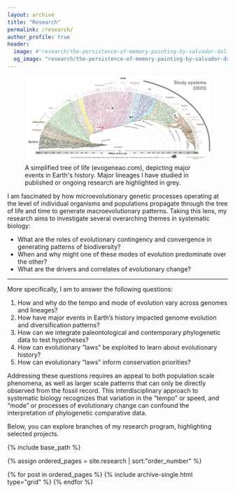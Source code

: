```yaml
---
layout: archive
title: "Research"
permalink: /research/
author_profile: true
header:
  image: #"research/the-persistence-of-memory-painting-by-salvador-dali-uhd-4k-wallpaper.jpg"
  og_image: "research/the-persistence-of-memory-painting-by-salvador-dali-uhd-4k-wallpaper.jpg"
---
```


<figure>
  <img src="/images/research/tree-of-life_systems.jpg" alt="The Evogeneao Tree of Life"/>
  <figcaption> A simplified tree of life (evogeneao.com), depicting major events in Earth's history. Major lineages I have studied in published or ongoing research are highlighted in grey.
  </figcaption>
</figure>

I am fascinated by how microevolutionary genetic processes operating at the level of individual organisms and populations propagate through the tree of life and time to generate macroevolutionary patterns. Taking this lens, my research aims to investigate several overarching themes in systematic biology:

-   What are the roles of evolutionary contingency and convergence in generating patterns of biodiversity? 
-   When and why might one of these modes of evolution predominate over the other? 
-   What are the drivers and correlates of evolutionary change?

---
More specifically, I am to answer the following questions:

1.  How and why do the tempo and mode of evolution vary across genomes and lineages?
2.  How have major events in Earth’s history impacted genome evolution and diversification patterns?
3.  How can we integrate paleontological and contemporary phylogenetic data to test hypotheses?
4.  How can evolutionary “laws” be exploited to learn about evolutionary history?
5.  How can evolutionary “laws” inform conservation priorities?

Addressing these questions requires an appeal to both population scale phenomena, as well as larger scale patterns that can only be directly observed from the fossil record. This interdisciplinary approach to systematic biology recognizes that variation in the “tempo” or speed, and “mode” or processes of evolutionary change can confound the interpretation of phylogenetic comparative data.

Below, you can explore branches of my research program, highlighting selected projects.

<nbsp>

{% include base_path %}

{% assign ordered_pages = site.research \| sort:"order_number" %}

{% for post in ordered_pages %} {% include archive-single.html type="grid" %} {% endfor %}
